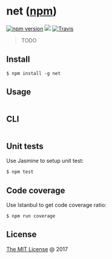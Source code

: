 # net ([npm](https://www.npmjs.com/package/net))

[![npm version](https://badge.fury.io/js/net.svg)](https://badge.fury.io/js/net)
![](https://img.shields.io/npm/dt/net.svg)
[![Travis](https://img.shields.io/travis/piecioshka/net.svg?maxAge=2592000)](https://travis-ci.org/piecioshka/net)

> TODO

## Install

```
$ npm install -g net
```

## Usage

```javascript
```

## CLI

```
```

## Unit tests

Use Jasmine to setup unit test:

```
$ npm test
```

## Code coverage

Use Istanbul to get code coverage ratio:

```
$ npm run coverage
```

## License

[The MIT License](http://piecioshka.mit-license.org) @ 2017

